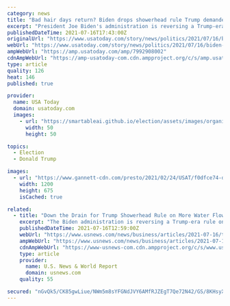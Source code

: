 ```yaml
---
category: news
title: "Bad hair days return? Biden drops showerhead rule Trump demanded for more water, 'perfect' coiffure"
excerpt: "President Joe Biden's administration is reversing a Trump-era rule that allowed more water to flow through showerheads."
publishedDateTime: 2021-07-16T17:43:00Z
originalUrl: "https://www.usatoday.com/story/news/politics/2021/07/16/biden-reverses-showerhead-rule-trump-demanded-perfect-hair/7992908002/"
webUrl: "https://www.usatoday.com/story/news/politics/2021/07/16/biden-reverses-showerhead-rule-trump-demanded-perfect-hair/7992908002/"
ampWebUrl: "https://amp.usatoday.com/amp/7992908002"
cdnAmpWebUrl: "https://amp-usatoday-com.cdn.ampproject.org/c/s/amp.usatoday.com/amp/7992908002"
type: article
quality: 126
heat: 146
published: true

provider:
  name: USA Today
  domain: usatoday.com
  images:
    - url: "https://smartableai.github.io/election/assets/images/organizations/usatoday.com-50x50.jpg"
      width: 50
      height: 50

topics:
  - Election
  - Donald Trump

images:
  - url: "https://www.gannett-cdn.com/presto/2021/02/24/USAT/f0dfce74-db67-49bb-8c0e-2000322cef95-showerhead.png?auto=webp&crop=1044,587,x5,y0&format=pjpg&width=1200"
    width: 1200
    height: 675
    isCached: true

related:
  - title: "Down the Drain for Trump Showerhead Rule on More Water Flow"
    excerpt: "The Biden administration is reversing a Trump-era rule on showerheads that was approved after then-President Donald Trump complained he couldn’t get wet enough because of limits on their water flow."
    publishedDateTime: 2021-07-16T12:59:00Z
    webUrl: "https://www.usnews.com/news/business/articles/2021-07-16/trump-showerhead-rule-to-increase-water-flow-getting-dumped"
    ampWebUrl: "https://www.usnews.com/news/business/articles/2021-07-16/trump-showerhead-rule-to-increase-water-flow-getting-dumped?context=amp"
    cdnAmpWebUrl: "https://www-usnews-com.cdn.ampproject.org/c/s/www.usnews.com/news/business/articles/2021-07-16/trump-showerhead-rule-to-increase-water-flow-getting-dumped?context=amp"
    type: article
    provider:
      name: U.S. News & World Report
      domain: usnews.com
    quality: 55

secured: "nGvQk5/CK85gwLiue/NWm5m8sYFGNdJVY6AMfRJZEgT7Qe72N42/GS/8KHsyX03cIC0JOqWfsWhmKVgJbbCdNq51BJWK5bI9/VRbtcrtG63ai8k+sxd/cnGTwrxXXHsO2yWywo9J6LJT3nIUYC+HhcAluORLoKFxEsvuI+fxtpzeMEFW+Bn9IBpyYDVmZPhIOD2WyJXayfFkWT0gDWvt7Cq10fwtfZU7GqJoEfLgWz6p7GEX5Pxiv4t83yg3QOyLDuuE87ClJW5AEUcPL5xbx+7qN0FFKWpO2wUBRRg6YIujWISR8EHAFsc2yp0aCtbVVdk3lEdx0E13dFHBZZnn5P/Nf0LlQGCKRQKx7uXMWjk=;Zwk+7U8CUeQOaSKBnh8CXA=="
---
```


